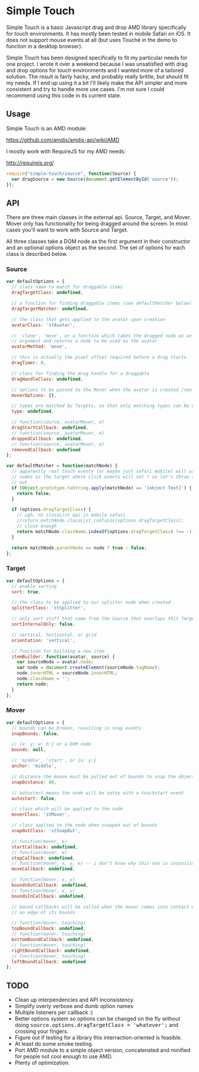 Simple Touch
============

Simple Touch is a basic Javascript drag and drop AMD library specifically for
touch environments. It has mostly been tested in mobile Safari on iOS. It does
not support mouse events at all (but uses Touché in the demo to function in a 
desktop browser).

Simple Touch has been designed specifically to fit my particular needs for one
project. I wrote it over a weekend because I was unsatisfied with drag and drop
options for touch environments and I wanted more of a tailored solution. The
result is fairly hacky, and probably really brittle, but should fit my needs.
If I end up using it a bit I'll likely make the API simpler and more consistent
and try to handle more use cases. I'm not sure I could recommend using this
code in its current state.

Usage
-----

Simple Touch is an AMD module:

https://github.com/amdjs/amdjs-api/wiki/AMD

I mostly work with RequireJS for my AMD needs:

http://requirejs.org/

````javascript
require("simple-touch/source", function(Source) {
  var dragSource = new Source(document.getElementById('source'));
});
````

API
---

There are three main classes in the external api. Source, Target, and Mover.
Mover only has functionality for being dragged around the screen. In most 
cases you'll want to work with Source and Target.

All three classes take a DOM node as the first argument in their constructor
and an optional options object as the second. The set of options for each
class is described below.

### Source

````javascript
var defaultOptions = {
  // class name to match for draggable items
  dragTargetClass: undefined,

  // a function for finding draggable items (see defaultMatcher below)
  dragTargetMatcher: undefined,

  // the class that gets applied to the avatar upon creation
  avatarClass: 'stAvatar',

  // 'clone', 'move', or a function which takes the dragged node as an
  // argument and returns a node to be used as the avatar
  avatarMethod: 'move',

  // this is actually the pixel offset required before a drag starts
  dragTimer: 0,

  // class for finding the drag handle for a draggable
  dragHandleClass: undefined,

  // options to be passed to the Mover when the avatar is created (see Mover)
  moverOptions: {},

  // types are matched by Targets, so that only matching types can be dropped
  type: undefined,

  // function(source, avatarMover, e)
  dragStartCallback: undefined,
  // function(source, avatarMover, e)
  droppedCallback: undefined,
  // function(source, avatarMover, e)
  removedCallback: undefined
};

var defaultMatcher = function(matchNode) {
  // apparently real touch events (or maybe just safari mobile) will use text
  // nodes as the target where click events will not ? so let's throw those
  // out
  if (Object.prototype.toString.apply(matchNode) == '[object Text]') {
    return false;
  }

  if (options.dragTargetClass) {
    // ugh, no classList api in mobile safari
    //return matchNode.classList.contains(options.dragTargetClass);
    // close enough
    return matchNode.className.indexOf(options.dragTargetClass) !== -1;
  }

  return matchNode.parentNode == node ? true : false;
};
````

### Target

````javascript
var defaultOptions = {
  // enable sorting
  sort: true,

  // the class to be applied to our splitter node when created
  splitterClass: 'stSplitter',

  // only sort stuff that came from the Source that overlaps thit Target
  sortInternalOnly: false,

  // vertical, horizontal, or grid
  orientation: 'vertical',

  // function for building a new item
  itemBuilder: function(avatar, source) {
    var sourceNode = avatar.node;
    var node = document.createElement(sourceNode.tagName);
    node.innerHTML = sourceNode.innerHTML;
    node.className = '';
    return node;
  }
};
````

### Mover

````javascript
var defaultOptions = {
  // bounds can be broken, resulting in snap events
  snapBounds: false,

  // {x: y: w: h:} or a DOM node
  bounds: null,

  // 'middle', 'start', or {x: y:}
  anchor: 'middle',

  // distance the mouse must be pulled out of bounds to snap the object out
  snapDistance: 40,

  // autostart means the node will be setup with a touchstart event
  autostart: false,

  // class which will be applied to the node
  moverClass: 'stMover',

  // class applied to the node when snapped out of bounds
  snapOutClass: 'stSnapOut',

  // function(mover, e)
  startCallback: undefined,
  // function(mover, e)
  stopCallback: undefined,
  // function(mover, x, y, e) -- i don't know why this one is inconsistent
  moveCallback: undefined,

  // function(mover, x, y)
  boundsOutCallback: undefined,
  // function(mover, x, y)
  boundsInCallback: undefined,

  // bound callbacks will be called when the mover comes into contact with
  // an edge of its bounds

  // function(mover, touching)
  topBoundCallback: undefined,
  // function(mover, touching)
  bottomBoundCallback: undefined,
  // function(mover, touching)
  rightBoundCallback: undefined,
  // function(mover, touching)
  leftBoundCallback: undefined
};
````

TODO
----

- Clean up interpendencies and API inconsistency
- Simplify overly verbose and dumb option names
- Multiple listeners per callback :)
- Better options system so options can be changed on the fly without doing
  <tt>source.options.dragTargetClass = 'whatever';</tt> and crossing your
  fingers.
- Figure out if testing for a library this interraction-oriented is feasible.
- At least do some smoke testing.
- Port AMD module to a simple object version, concatenated and minified for
  people not cool enough to use AMD.
- Plenty of optimization.